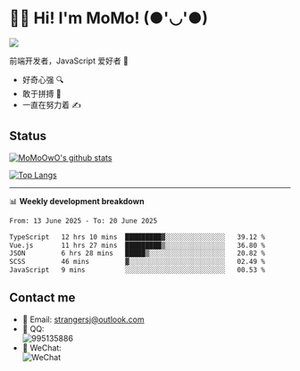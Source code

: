 # 👨‍🎓 Hi! I'm MoMo! (●'◡'●)

[![](https://img.shields.io/badge/-@MoMoOwO-%23181717?style=flat-square&logo=github)](https://github.com/MoMoOwO)

前端开发者，JavaScript 爱好者 💖
- 好奇心强 🔍
- 敢于拼搏 💪
- 一直在努力着 ✍

## Status

[![MoMoOwO's github stats](https://github-readme-stats.vercel.app/api?username=MoMoOwO&show_icons=true&theme=tokyonight)](https://github.com/MoMoOwO)

[![Top Langs](https://github-readme-stats.vercel.app/api/top-langs/?username=MoMoOwO&layout=compact&theme=tokyonight)](https://github.com/MoMoOwO)

---

📊 **Weekly development breakdown**

<!--START_SECTION:waka-->

```txt
From: 13 June 2025 - To: 20 June 2025

TypeScript   12 hrs 10 mins  █████████▓░░░░░░░░░░░░░░░   39.12 %
Vue.js       11 hrs 27 mins  █████████▒░░░░░░░░░░░░░░░   36.80 %
JSON         6 hrs 28 mins   █████▒░░░░░░░░░░░░░░░░░░░   20.82 %
SCSS         46 mins         ▓░░░░░░░░░░░░░░░░░░░░░░░░   02.49 %
JavaScript   9 mins          ░░░░░░░░░░░░░░░░░░░░░░░░░   00.53 %
```

<!--END_SECTION:waka-->

## Contact me

- 📧 Email: strangersj@outlook.com
- 🐧 QQ:  
  ![995135886](https://i.loli.net/2020/11/27/Yx6eDSQi34Va5IA.jpg)
- 💭 WeChat:  
  ![WeChat](https://i.loli.net/2020/11/27/wWX6uVoIQqig5KP.jpg)
  
